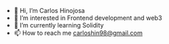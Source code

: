 - 👋 Hi, I’m Carlos Hinojosa
- 👀 I’m interested in Frontend development and web3
- 🌱 I’m currently learning Solidity
- 📫 How to reach me carloshin98@gmail.com

<!---
CarlosHin/CarlosHin is a ✨ special ✨ repository because its `README.md` (this file) appears on your GitHub profile.
You can click the Preview link to take a look at your changes.
--->
